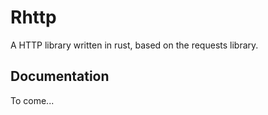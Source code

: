# Rhttp

A HTTP library written in rust, based on the requests library.

## Documentation

To come...